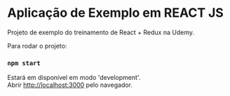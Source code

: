 # Aplicação de Exemplo em REACT JS

Projeto de exemplo do treinamento de React + Redux na Udemy.

Para rodar o projeto:

### `npm start`

Estará em disponível em modo 'development'.\
Abrir [http://localhost:3000](http://localhost:3000) pelo navegador.